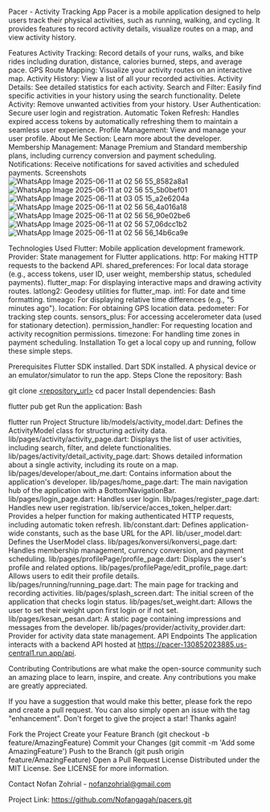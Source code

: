 Pacer - Activity Tracking App
Pacer is a mobile application designed to help users track their physical activities, such as running, walking, and cycling. It provides features to record activity details, visualize routes on a map, and view activity history.

Features
Activity Tracking: Record details of your runs, walks, and bike rides including duration, distance, calories burned, steps, and average pace.
GPS Route Mapping: Visualize your activity routes on an interactive map.
Activity History: View a list of all your recorded activities.
Activity Details: See detailed statistics for each activity.
Search and Filter: Easily find specific activities in your history using the search functionality.
Delete Activity: Remove unwanted activities from your history.
User Authentication: Secure user login and registration.
Automatic Token Refresh: Handles expired access tokens by automatically refreshing them to maintain a seamless user experience.
Profile Management: View and manage your user profile.
About Me Section: Learn more about the developer.
Membership Management: Manage Premium and Standard membership plans, including currency conversion and payment scheduling.
Notifications: Receive notifications for saved activities and scheduled payments.
Screenshots
![WhatsApp Image 2025-06-11 at 02 56 55_8582a8a1](https://github.com/user-attachments/assets/34a822da-0e46-4e58-826d-fdb8d94bf33d)
![WhatsApp Image 2025-06-11 at 02 56 55_5b0bef01](https://github.com/user-attachments/assets/83df31a2-2be8-473d-8999-d420021d2fd0)
![WhatsApp Image 2025-06-11 at 03 05 15_a2e6204a](https://github.com/user-attachments/assets/657874c6-f4ff-488c-ac4c-6af1e19570b7)
![WhatsApp Image 2025-06-11 at 02 56 56_4a016a18](https://github.com/user-attachments/assets/0f446caf-3564-4e81-bb5b-748ed5befbdc)
![WhatsApp Image 2025-06-11 at 02 56 56_90e02be6](https://github.com/user-attachments/assets/0a17f612-cb72-41a1-9ee3-877951517e1e)
![WhatsApp Image 2025-06-11 at 02 56 57_06dcc1b2](https://github.com/user-attachments/assets/f990227b-4535-40bb-b443-12dd4e9fe275)
![WhatsApp Image 2025-06-11 at 02 56 56_14b6ca9e](https://github.com/user-attachments/assets/9d4f2be6-82b2-47ad-9d98-1ca9a54301f3)







Technologies Used
Flutter: Mobile application development framework.
Provider: State management for Flutter applications.
http: For making HTTP requests to the backend API.
shared_preferences: For local data storage (e.g., access tokens, user ID, user weight, membership status, scheduled payments).
flutter_map: For displaying interactive maps and drawing activity routes.
latlong2: Geodesy utilities for flutter_map.
intl: For date and time formatting.
timeago: For displaying relative time differences (e.g., "5 minutes ago").
location: For obtaining GPS location data.
pedometer: For tracking step counts.
sensors_plus: For accessing accelerometer data (used for stationary detection).
permission_handler: For requesting location and activity recognition permissions.
timezone: For handling time zones in payment scheduling.
Installation
To get a local copy up and running, follow these simple steps.

Prerequisites
Flutter SDK installed.
Dart SDK installed.
A physical device or an emulator/simulator to run the app.
Steps
Clone the repository:
Bash

git clone [<repository_url>](https://github.com/Nofangagah/pacers.git)
cd pacer
Install dependencies:
Bash

flutter pub get
Run the application:
Bash

flutter run
Project Structure
lib/models/activity_model.dart: Defines the ActivityModel class for structuring activity data.
lib/pages/activity/activity_page.dart: Displays the list of user activities, including search, filter, and delete functionalities.
lib/pages/activity/detail_activity_page.dart: Shows detailed information about a single activity, including its route on a map.
lib/pages/developer/about_me.dart: Contains information about the application's developer.
lib/pages/home_page.dart: The main navigation hub of the application with a BottomNavigationBar.
lib/pages/login_page.dart: Handles user login.
lib/pages/register_page.dart: Handles new user registration.
lib/service/acces_token_helper.dart: Provides a helper function for making authenticated HTTP requests, including automatic token refresh.
lib/constant.dart: Defines application-wide constants, such as the base URL for the API.
lib/user_model.dart: Defines the UserModel class.
lib/pages/konversi/konversi_page.dart: Handles membership management, currency conversion, and payment scheduling.
lib/pages/profilePage/profile_page.dart: Displays the user's profile and related options.
lib/pages/profilePage/edit_profile_page.dart: Allows users to edit their profile details.
lib/pages/running/running_page.dart: The main page for tracking and recording activities.
lib/pages/splash_screen.dart: The initial screen of the application that checks login status.
lib/pages/set_weight.dart: Allows the user to set their weight upon first login or if not set.
lib/pages/kesan_pesan.dart: A static page containing impressions and messages from the developer.
lib/pages/provider/activity_provider.dart: Provider for activity data state management.
API Endpoints
The application interacts with a backend API hosted at https://pacer-130852023885.us-central1.run.app/api.

Contributing
Contributions are what make the open-source community such an amazing place to learn, inspire, and create. Any contributions you make are greatly appreciated.

If you have a suggestion that would make this better, please fork the repo and create a pull request. You can also simply open an issue with the tag "enhancement".
Don't forget to give the project a star! Thanks again!

Fork the Project
Create your Feature Branch (git checkout -b feature/AmazingFeature)
Commit your Changes (git commit -m 'Add some AmazingFeature')
Push to the Branch (git push origin feature/AmazingFeature)
Open a Pull Request
License
Distributed under the MIT License. See LICENSE for more information.

Contact
Nofan Zohrial - nofanzohrial@gmail.com

Project Link: https://github.com/Nofangagah/pacers.git
